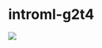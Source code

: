 # introml-g2t4
[<img src="https://deepnote.com/buttons/launch-in-deepnote.svg">](https://deepnote.com/project/introml-g2t4-7iDOr7lvR6SdA_ujAUhRNQ/%2Fdata-preprocessing.ipynb/#00001-69564ded-5509-4fb4-9953-5deb05269a2c)
